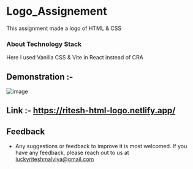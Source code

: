 # Logo_Assignement
This assignment made a logo of HTML &amp; CSS

### About Technology Stack  
 Here I used Vanilla CSS & Vite in React instead of CRA  
 
## Demonstration :- 
 ![image](https://user-images.githubusercontent.com/99033374/196760837-a097ba98-2476-41c6-9ec8-e91bfdc377e1.png)

 
## Link :- https://ritesh-html-logo.netlify.app/

## Feedback

 - Any suggestions or feedback to improve it is most welcomed.
If you have any feedback, please reach out to us at luckyriteshmalviya@gmail.com
